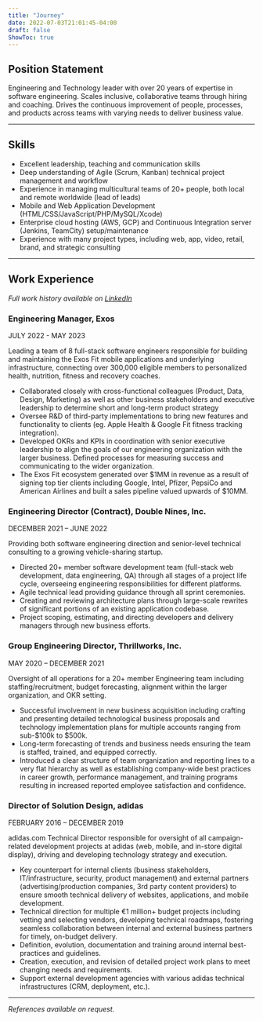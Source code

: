 ```yaml
---
title: "Journey"
date: 2022-07-03T21:01:45-04:00
draft: false
ShowToc: true
---
```


## Position Statement

Engineering and Technology leader with over 20 years of expertise in software engineering. Scales inclusive, collaborative teams through hiring and coaching. Drives the continuous improvement of people, processes, and products across teams with varying needs to deliver business value.

***

## Skills 

* Excellent leadership, teaching and communication skills
* Deep understanding of Agile (Scrum, Kanban) technical project management and workflow
* Experience in managing multicultural teams of 20+ people, both local and remote worldwide (lead of leads)
* Mobile and Web Application Development (HTML/CSS/JavaScript/PHP/MySQL/Xcode)
* Enterprise cloud hosting (AWS, GCP) and Continuous Integration server (Jenkins, TeamCity) setup/maintenance 
* Experience with many project types, including web, app, video, retail, brand, and strategic consulting

***

## Work Experience

_Full work history available on [LinkedIn](https://www.linkedin.com/in/scottkosman/)_ 

### Engineering Manager, Exos

JULY 2022 - MAY 2023

Leading a team of 8 full-stack software engineers responsible for building and maintaining the Exos Fit mobile applications and underlying infrastructure, connecting over 300,000 eligible members to personalized health, nutrition, fitness and recovery coaches.

* Collaborated closely with cross-functional colleagues (Product, Data, Design, Marketing) as well as other business stakeholders and executive leadership to determine short and long-term product strategy
* Oversee R&D of third-party implementations to bring new features and functionality to clients (eg. Apple Health & Google Fit fitness tracking integration).
* Developed OKRs and KPIs in coordination with senior executive leadership to align the goals of our engineering organization with the larger business. Defined processes for measuring success and communicating to the wider organization.
* The Exos Fit ecosystem generated over $1MM in revenue as a result of signing top tier clients including Google, Intel, Pfizer, PepsiCo and American Airlines and built a sales pipeline valued upwards of $10MM.


### Engineering Director (Contract), Double Nines, Inc.

DECEMBER 2021 – JUNE 2022

Providing both software engineering direction and senior-level technical consulting to a growing vehicle-sharing startup.

* Directed 20+ member software development team (full-stack web development, data engineering, QA) through all stages of a project life cycle, overseeing engineering responsibilities for different platforms.
* Agile technical lead providing guidance through all sprint ceremonies.
* Creating and reviewing architecture plans through large-scale rewrites of significant portions of an existing application codebase.
* Project scoping, estimating, and directing developers and delivery managers through new business efforts.

### Group Engineering Director, Thrillworks, Inc.	

MAY 2020 – DECEMBER 2021

Oversight of all operations for a 20+ member Engineering team including staffing/recruitment, budget forecasting, alignment within the larger organization, and OKR setting.

* Successful involvement in new business acquisition including crafting and presenting detailed technological business proposals and technology implementation plans for multiple accounts ranging from sub-$100k to $500k.
* Long-term forecasting of trends and business needs ensuring the team is staffed, trained, and equipped correctly.
* Introduced a clear structure of team organization and reporting lines to a very flat hierarchy as well as establishing company-wide best practices in career growth, performance management, and training programs resulting in increased reported employee satisfaction and confidence.

### Director of Solution Design, adidas	

FEBRUARY 2016 – DECEMBER 2019

adidas.com Technical Director responsible for oversight of all campaign-related development projects at adidas (web, mobile, and in-store digital display), driving and developing technology strategy and execution. 

* Key counterpart for internal clients (business stakeholders, IT/infrastructure, security, product management) and external partners (advertising/production companies, 3rd party content providers) to ensure smooth technical delivery of websites, applications, and mobile development. 
* Technical direction for multiple €1 million+ budget projects including vetting and selecting vendors, developing technical roadmaps, fostering seamless collaboration between internal and external business partners for timely, on-budget delivery.
* Definition, evolution, documentation and training around internal best-practices and guidelines.
* Creation, execution, and revision of detailed project work plans to meet changing needs and requirements.
* Support external development agencies with various adidas technical infrastructures (CRM, deployment, etc.).

***

_References available on request._
